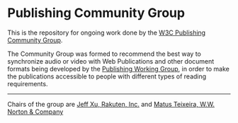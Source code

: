 # Publishing Community Group

This is the repository for ongoing work done by the [W3C Publishing Community Group](https://www.w3.org/community/publishingcg/).

The Community Group was formed to recommend the best way to synchronize audio or video with Web Publications and other document formats being developed by the [Publishing Working Group](https://www.w3.org/publishing/groups/publ-wg/), in order to make the publications accessible to people with different types of reading requirements.

---

Chairs of the group are [Jeff Xu, Rakuten, Inc.](mailto:zheng.xu@rakuten.com) and [Matus Teixeira, W.W. Norton & Company](mailto:mteixeira@wwnorton.com)

